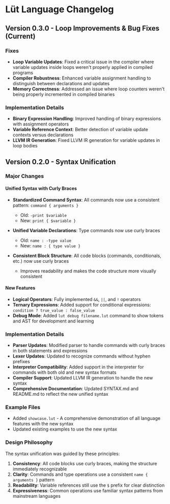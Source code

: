 # Lüt Language Changelog

## Version 0.3.0 - Loop Improvements & Bug Fixes (Current)

### Fixes
* **Loop Variable Updates**: Fixed a critical issue in the compiler where variable updates inside loops weren't properly applied in compiled programs
* **Compiler Robustness**: Enhanced variable assignment handling to distinguish between declarations and updates
* **Memory Correctness**: Addressed an issue where loop counters weren't being properly incremented in compiled binaries

### Implementation Details
* **Binary Expression Handling**: Improved handling of binary expressions with assignment operators
* **Variable Reference Context**: Better detection of variable update contexts versus declarations
* **LLVM IR Generation**: Fixed LLVM IR generation for variable updates in loop bodies

## Version 0.2.0 - Syntax Unification

### Major Changes

#### Unified Syntax with Curly Braces

* **Standardized Command Syntax**: All commands now use a consistent pattern: `command { arguments }`
  * Old: `-print $variable`
  * New: `print { $variable }`

* **Unified Variable Declarations**: Type commands now use curly braces
  * Old: `name : -type value`
  * New: `name : { type value }`

* **Consistent Block Structure**: All code blocks (commands, conditionals, etc.) now use curly braces
  * Improves readability and makes the code structure more visually consistent

#### New Features

* **Logical Operators**: Fully implemented `&&`, `||`, and `!` operators
* **Ternary Expressions**: Added support for conditional expressions: `condition ? true_value : false_value`
* **Debug Mode**: Added `lut debug filename.lut` command to show tokens and AST for development and learning

### Implementation Details

* **Parser Updates**: Modified parser to handle commands with curly braces in both statements and expressions
* **Lexer Updates**: Updated to recognize commands without hyphen prefixes
* **Interpreter Compatibility**: Added support in the interpreter for commands with both old and new syntax formats
* **Compiler Support**: Updated LLVM IR generation to handle the new syntax
* **Comprehensive Documentation**: Updated SYNTAX.md and README.md to reflect the new unified syntax

### Example Files

* Added `showcase.lut` - A comprehensive demonstration of all language features with the new syntax
* Updated existing examples to use the new syntax

### Design Philosophy

The syntax unification was guided by these principles:
1. **Consistency**: All code blocks use curly braces, making the structure immediately recognizable
2. **Clarity**: Commands and type operations use a consistent `name { arguments }` pattern
3. **Readability**: Variable references still use the `$` prefix for clear distinction
4. **Expressiveness**: Common operations use familiar syntax patterns from mainstream languages
